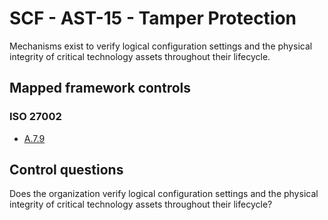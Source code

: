 # SCF - AST-15 - Tamper Protection
Mechanisms exist to verify logical configuration settings and the physical integrity of critical technology assets throughout their lifecycle.
## Mapped framework controls
### ISO 27002
- [A.7.9](../iso27002/a-7.md#a79)
  
## Control questions
Does the organization verify logical configuration settings and the physical integrity of critical technology assets throughout their lifecycle?
  